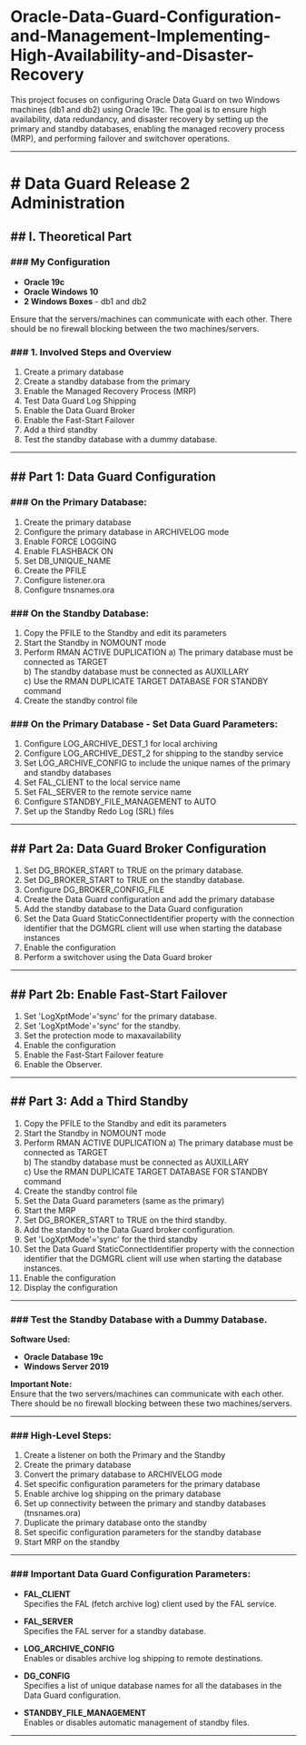 # Oracle-Data-Guard-Configuration-and-Management-Implementing-High-Availability-and-Disaster-Recovery
This project focuses on configuring Oracle Data Guard on two Windows machines (db1 and db2) using Oracle 19c. The goal is to ensure high availability, data redundancy, and disaster recovery by setting up the primary and standby databases, enabling the managed recovery process (MRP), and performing failover and switchover operations.

---

# # **Data Guard Release 2 Administration**

## ## **I. Theoretical Part**

### ### **My Configuration**
- **Oracle 19c**
- **Oracle Windows 10**
- **2 Windows Boxes** - db1 and db2

Ensure that the servers/machines can communicate with each other. There should be no firewall blocking between the two machines/servers.

### ### **1. Involved Steps and Overview**
1. Create a primary database
2. Create a standby database from the primary
3. Enable the Managed Recovery Process (MRP)
4. Test Data Guard Log Shipping
5. Enable the Data Guard Broker
6. Enable the Fast-Start Failover
7. Add a third standby
8. Test the standby database with a dummy database.

---

## ## **Part 1: Data Guard Configuration**

### ### **On the Primary Database:**
1. Create the primary database
2. Configure the primary database in ARCHIVELOG mode
3. Enable FORCE LOGGING
4. Enable FLASHBACK ON
5. Set DB_UNIQUE_NAME
6. Create the PFILE
7. Configure listener.ora
8. Configure tnsnames.ora

### ### **On the Standby Database:**
1. Copy the PFILE to the Standby and edit its parameters
2. Start the Standby in NOMOUNT mode
3. Perform RMAN ACTIVE DUPLICATION
   a) The primary database must be connected as TARGET  
   b) The standby database must be connected as AUXILLARY  
   c) Use the RMAN DUPLICATE TARGET DATABASE FOR STANDBY command
4. Create the standby control file

### ### **On the Primary Database - Set Data Guard Parameters:**
1. Configure LOG_ARCHIVE_DEST_1 for local archiving
2. Configure LOG_ARCHIVE_DEST_2 for shipping to the standby service
3. Set LOG_ARCHIVE_CONFIG to include the unique names of the primary and standby databases
4. Set FAL_CLIENT to the local service name
5. Set FAL_SERVER to the remote service name
6. Configure STANDBY_FILE_MANAGEMENT to AUTO
7. Set up the Standby Redo Log (SRL) files

---

## ## **Part 2a: Data Guard Broker Configuration**

1. Set DG_BROKER_START to TRUE on the primary database.
2. Set DG_BROKER_START to TRUE on the standby database.
3. Configure DG_BROKER_CONFIG_FILE
4. Create the Data Guard configuration and add the primary database
5. Add the standby database to the Data Guard configuration
6. Set the Data Guard StaticConnectIdentifier property with the connection identifier that the DGMGRL client will use when starting the database instances
7. Enable the configuration
8. Perform a switchover using the Data Guard broker

---

## ## **Part 2b: Enable Fast-Start Failover**

1. Set 'LogXptMode'='sync' for the primary database.
2. Set 'LogXptMode'='sync' for the standby.
3. Set the protection mode to maxavailability
4. Enable the configuration
5. Enable the Fast-Start Failover feature
6. Enable the Observer.

---

## ## **Part 3: Add a Third Standby**

1. Copy the PFILE to the Standby and edit its parameters
2. Start the Standby in NOMOUNT mode
3. Perform RMAN ACTIVE DUPLICATION
   a) The primary database must be connected as TARGET  
   b) The standby database must be connected as AUXILLARY  
   c) Use the RMAN DUPLICATE TARGET DATABASE FOR STANDBY command
4. Create the standby control file
5. Set the Data Guard parameters (same as the primary)
6. Start the MRP
7. Set DG_BROKER_START to TRUE on the third standby.
8. Add the standby to the Data Guard broker configuration.
9. Set 'LogXptMode'='sync' for the third standby
10. Set the Data Guard StaticConnectIdentifier property with the connection identifier that the DGMGRL client will use when starting the database instances.
11. Enable the configuration
12. Display the configuration

---

### ### **Test the Standby Database with a Dummy Database.**

**Software Used:**
- **Oracle Database 19c**
- **Windows Server 2019**

**Important Note:**  
Ensure that the two servers/machines can communicate with each other. There should be no firewall blocking between these two machines/servers.

---

### ### **High-Level Steps:**
1. Create a listener on both the Primary and the Standby
2. Create the primary database
3. Convert the primary database to ARCHIVELOG mode
4. Set specific configuration parameters for the primary database
5. Enable archive log shipping on the primary database
6. Set up connectivity between the primary and standby databases (tnsnames.ora)
7. Duplicate the primary database onto the standby
8. Set specific configuration parameters for the standby database
9. Start MRP on the standby

---

### ### **Important Data Guard Configuration Parameters:**
- **FAL_CLIENT**  
  Specifies the FAL (fetch archive log) client used by the FAL service.

- **FAL_SERVER**  
  Specifies the FAL server for a standby database.

- **LOG_ARCHIVE_CONFIG**  
  Enables or disables archive log shipping to remote destinations.

- **DG_CONFIG**  
  Specifies a list of unique database names for all the databases in the Data Guard configuration.

- **STANDBY_FILE_MANAGEMENT**  
  Enables or disables automatic management of standby files.

---

